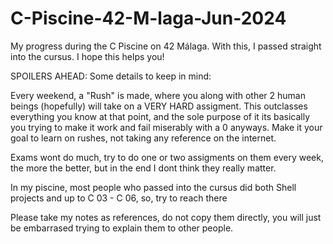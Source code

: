 # C-Piscine-42-M-laga-Jun-2024
My progress during the C Piscine on 42 Málaga.
With this, I passed straight into the cursus. I hope this helps you!


SPOILERS AHEAD: Some details to keep in mind:

Every weekend, a "Rush" is made, where you along with other 2 human beings (hopefully) will take on a VERY HARD assigment. This outclasses everything you know at that point, and the sole purpose of it its basically you trying to make it work and fail miserably with a 0 anyways. Make it your goal to learn on rushes, not taking any reference on the internet.

Exams wont do much, try to do one or two assigments on them every week, the more the better, but in the end I dont think they really matter.

In my piscine, most people who passed into the cursus did both Shell projects and up to C 03 - C 06, so, try to reach there

Please take my notes as references, do not copy them directly, you will just be embarrased trying to explain them to other people.
